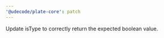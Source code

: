 ```yaml
---
'@udecode/plate-core': patch
---
```


Update isType to correctly return the expected boolean value.
